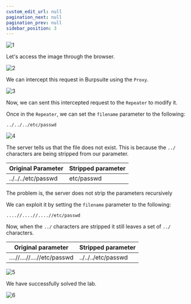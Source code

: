 ```yaml
---
custom_edit_url: null
pagination_next: null
pagination_prev: null
sidebar_position: 3
---
```


![1](https://github.com/Knign/Write-ups/assets/110326359/ad51b139-9c18-4b50-a210-18c963ec15f8)

Let's access the image through the browser.

![2](https://github.com/Knign/Write-ups/assets/110326359/630298b9-2416-4361-9a2f-7b010b43f309)

We can intercept this request in Burpsuite using the `Proxy`.

![3](https://github.com/Knign/Write-ups/assets/110326359/7e1ca6aa-5c85-4558-8503-6ad53cf4622a)

Now, we can sent this intercepted request to the `Repeater` to modify it.

Once in the `Repeater`, we can set the `filename` parameter to the following:

```
../../../etc/passwd
```

![4](https://github.com/Knign/Write-ups/assets/110326359/53a0198b-f87c-4f14-ba7b-8757ab89d064)

The server tells us that the file does not exist. This is because the `../` characters are being stripped from our parameter.

| Original Parameter | Stripped parameter |
| ---- | ---- |
| ../../../etc/passwd | etc/passwd |

The problem is, the server does not strip the parameters recursively

We can exploit it by setting the `filename` parameter to the following:
```
....//....//....//etc/passwd
```

Now, when the `../` characters are stripped it still leaves a set of `../` characters.

| Original parameter | Stripped parameter |
| ------------------ | ------------------ |
| ....//....//....//etc/passwd                   | ../../../etc/passwd                   |

![5](https://github.com/Knign/Write-ups/assets/110326359/90b7b892-98bc-430f-97b8-876760695462)

We have successfully solved the lab.

![6](https://github.com/Knign/Write-ups/assets/110326359/e4587b5b-0b1d-488d-8aec-c35c49e076fa)
